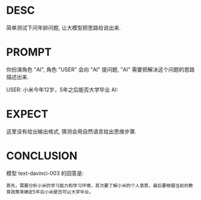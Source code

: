 # DESC

简单测试下问年龄问题, 让大模型把思路给说出来. 

# PROMPT

你扮演角色 "AI", 
角色 "USER" 会向 "AI" 提问题, "AI" 需要把解决这个问题的思路描述出来.

USER: 小米今年12岁，5年之后能否大学毕业
AI: 

# EXPECT

这里没有给出输出格式, 猜测会用自然语言给出思维步骤. 

# CONCLUSION

模型 text-davinci-003 的回答是:
```
首先，需要分析小米的学习能力和学习环境，其次要了解小米的个人意愿，最后要根据当前的教育政策来确定5年后小米是否可以大学毕业。
```


